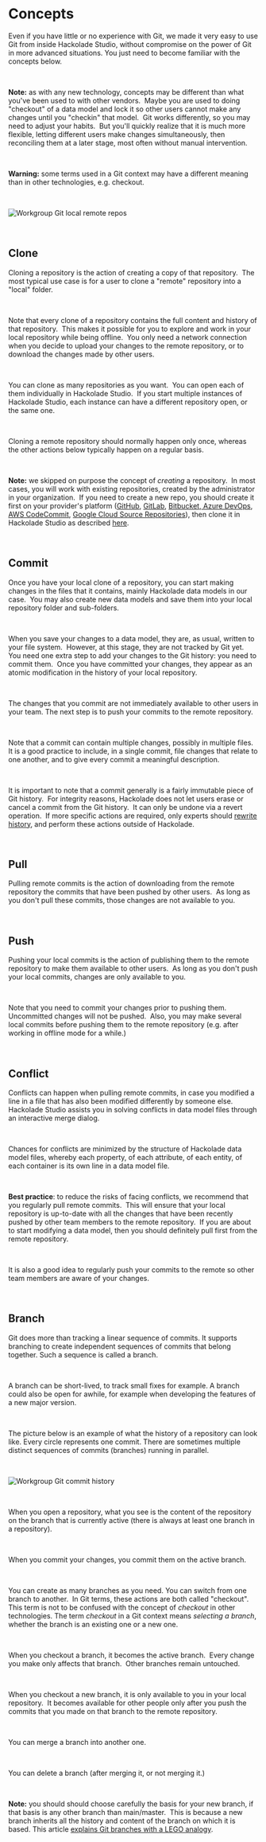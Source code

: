 # Concepts

Even if you have little or no experience with Git, we made it very easy to use Git from inside Hackolade Studio, without compromise on the power of Git in more advanced situations. You just need to become familiar with the concepts below.

&nbsp;

**Note:** as with any new technology, concepts may be different than what you've been used to with other vendors.&nbsp; Maybe you are used to doing "checkout" of a data model and lock it so other users cannot make any changes until you "checkin" that model.&nbsp; Git works differently, so you may need to adjust your habits.&nbsp; But you'll quickly realize that it is much more flexible, letting different users make changes simultaneously, then reconciling them at a later stage, most often without manual intervention.&nbsp;

&nbsp;

**Warning:** some terms used in a Git context may have a different meaning than in other technologies, e.g. checkout.

&nbsp;

![Workgroup Git local remote repos](<lib/Workgroup%20Git%20local%20remote%20repos.png>)

&nbsp;

## Clone&nbsp;

Cloning a repository is the action of creating a copy of that repository.&nbsp; The most typical use case is for a user to clone a "remote" repository into a "local" folder.

&nbsp;

Note that every clone of a repository contains the full content and history of that repository.&nbsp; This makes it possible for you to explore and work in your local repository while being offline.&nbsp; You only need a network connection when you decide to upload your changes to the remote repository, or to download the changes made by other users.

&nbsp;

You can clone as many repositories as you want.&nbsp; You can open each of them individually in Hackolade Studio.&nbsp; If you start multiple instances of Hackolade Studio, each instance can have a different repository open, or the same one.

&nbsp;

Cloning a remote repository should normally happen only once, whereas the other actions below typically happen on a regular basis.&nbsp;

&nbsp;

**Note:** we skipped on purpose the concept of *creating* a repository.&nbsp; In most cases, you will work with existing repositories, created by the administrator in your organization.&nbsp; If you need to create a new repo, you should create it first on your provider's platform ([GitHub](<https://docs.github.com/en/repositories/creating-and-managing-repositories/creating-a-new-repository> "target=\"\_blank\""), [GitLab](<https://docs.gitlab.com/ee/user/project/working\_with\_projects.html#create-a-project> "target=\"\_blank\""), [Bitbucket](<https://support.atlassian.com/bitbucket-cloud/docs/create-a-git-repository/> "target=\"\_blank\""),[ Azure DevOps](<https://docs.microsoft.com/en-us/azure/devops/repos/git/create-new-repo?view=azure-devops> "target=\"\_blank\""), [AWS CodeCommit](<https://docs.aws.amazon.com/codecommit/latest/userguide/how-to-create-repository.html> "target=\"\_blank\""), [Google Cloud Source Repositories](<https://cloud.google.com/source-repositories/docs/create-code-repository> "target=\"\_blank\"")), then clone it in Hackolade Studio as described [here](<Clonearemoterepository.md>).

&nbsp;

## Commit

Once you have your local clone of a repository, you can start making changes in the files that it contains, mainly Hackolade data models in our case.&nbsp; You may also create new data models and save them into your local repository folder and sub-folders.

&nbsp;

When you save your changes to a data model, they are, as usual, written to your file system.&nbsp; However, at this stage, they are not tracked by Git yet.&nbsp; You need one extra step to add your changes to the Git history: you need to commit them.&nbsp; Once you have committed your changes, they appear as an atomic modification in the history of your local repository.

&nbsp;

The changes that you commit are not immediately available to other users in your team. The next step is to push your commits to the remote repository.

&nbsp;

Note that a commit can contain multiple changes, possibly in multiple files. It is a good practice to include, in a single commit, file changes that relate to one another, and to give every commit a meaningful description.

&nbsp;

It is important to note that a commit generally is a fairly immutable piece of Git history.&nbsp; For integrity reasons, Hackolade does not let users erase or cancel a commit from the Git history.&nbsp; It can only be undone via a revert operation.&nbsp; If more specific actions are required, only experts should [rewrite history](<https://git-scm.com/book/en/v2/Git-Tools-Rewriting-History> "target=\"\_blank\""), and perform these actions outside of Hackolade.

&nbsp;

## Pull

Pulling remote commits is the action of downloading from the remote repository the commits that have been pushed by other users.&nbsp; As long as you don't pull these commits, those changes are not available to you.

&nbsp;

## Push

Pushing your local commits is the action of publishing them to the remote repository to make them available to other users.&nbsp; As long as you don't push your local commits, changes are only available to you.

&nbsp;

Note that you need to commit your changes prior to pushing them. Uncommitted changes will not be pushed.&nbsp; Also, you may make several local commits before pushing them to the remote repository (e.g. after working in offline mode for a while.)

&nbsp;

## Conflict

Conflicts can happen when pulling remote commits, in case you modified a line in a file that has also been modified differently by someone else. Hackolade Studio assists you in solving conflicts in data model files through an interactive merge dialog.

&nbsp;

Chances for conflicts are minimized by the structure of Hackolade data model files, whereby each property, of each attribute, of each entity, of each container is its own line in a data model file.&nbsp;

&nbsp;

**Best practice**: to reduce the risks of facing conflicts, we recommend that you regularly pull remote commits.&nbsp; This will ensure that your local repository is up-to-date with all the changes that have been recently pushed by other team members to the remote repository.&nbsp; If you are about to start modifying a data model, then you should definitely pull first from the remote repository.&nbsp;

&nbsp;

It is also a good idea to regularly push your commits to the remote so other team members are aware of your changes.&nbsp;

&nbsp;

## Branch

Git does more than tracking a linear sequence of commits. It supports branching to create independent sequences of commits that belong together. Such a sequence is called a branch.

&nbsp;

A branch can be short-lived, to track small fixes for example. A branch could also be open for awhile, for example when developing the features of a new major version.

&nbsp;

The picture below is an example of what the history of a repository can look like. Every circle represents one commit. There are sometimes multiple distinct sequences of commits (branches) running in parallel.

&nbsp;

![Workgroup Git commit history](<lib/Workgroup%20Git%20commit%20history.png>)

&nbsp;

When you open a repository, what you see is the content of the repository on the branch that is currently active (there is always at least one branch in a repository).

&nbsp;

When you commit your changes, you commit them on the active branch.

&nbsp;

You can create as many branches as you need. You can switch from one branch to another.&nbsp; In Git terms, these actions are both called "checkout".&nbsp; This term is not to be confused with the concept of *checkout* in other technologies. The term *checkout* in a Git context means *selecting a branch*, whether the branch is an existing one or a new one.&nbsp;

&nbsp;

When you checkout a branch, it becomes the active branch.&nbsp; Every change you make only affects that branch.&nbsp; Other branches remain untouched.

&nbsp;

When you checkout a new branch, it is only available to you in your local repository.&nbsp; It becomes available for other people only after you push the commits that you made on that branch to the remote repository.

&nbsp;

You can merge a branch into another one.

&nbsp;

You can delete a branch (after merging it, or not merging it.)

&nbsp;

**Note:** you should should choose carefully the basis for your new branch, if that basis is any other branch than main/master.&nbsp; This is because a new branch inherits all the history and content of the branch on which it is based. This article [explains Git branches with a LEGO analogy](<https://opensource.com/article/22/4/git-branches> "target=\"\_blank\"").

